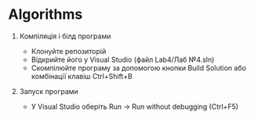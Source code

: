 # Algorithms

1. Компіляція і білд програми
    * Клонуйте репозиторій 
    * Відкрийте його у Visual Studio (файл Lab4/Лаб №4.sln)
    * Скомпілюйте програму за допомогою кнопки Build Solution або комбінації клавіш Ctrl+Shift+B

2. Запуск програми
    * У Visual Studio оберіть Run -> Run without debugging (Ctrl+F5)
